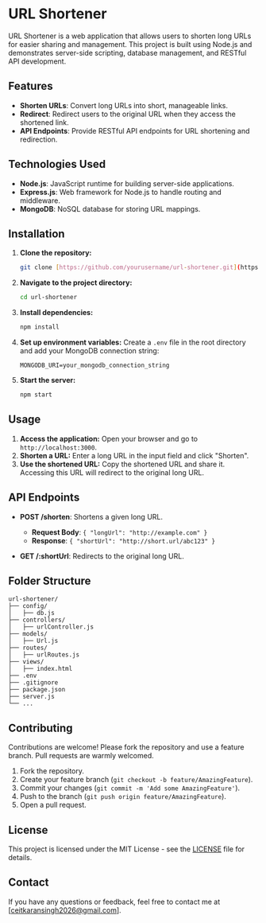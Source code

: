 # URL Shortener

URL Shortener is a web application that allows users to shorten long URLs for easier sharing and management. This project is built using Node.js and demonstrates server-side scripting, database management, and RESTful API development.

## Features

- **Shorten URLs**: Convert long URLs into short, manageable links.
- **Redirect**: Redirect users to the original URL when they access the shortened link.
- **API Endpoints**: Provide RESTful API endpoints for URL shortening and redirection.

## Technologies Used

- **Node.js**: JavaScript runtime for building server-side applications.
- **Express.js**: Web framework for Node.js to handle routing and middleware.
- **MongoDB**: NoSQL database for storing URL mappings.

## Installation

1. **Clone the repository:**
    ```bash
    git clone [https://github.com/yourusername/url-shortener.git](https://github.com/KARANSINGH34951/short-url-using-Node)
    ```
2. **Navigate to the project directory:**
    ```bash
    cd url-shortener
    ```
3. **Install dependencies:**
    ```bash
    npm install
    ```
4. **Set up environment variables:**
    Create a `.env` file in the root directory and add your MongoDB connection string:
    ```
    MONGODB_URI=your_mongodb_connection_string
    ```
5. **Start the server:**
    ```bash
    npm start
    ```

## Usage

1. **Access the application:**
    Open your browser and go to `http://localhost:3000`.
2. **Shorten a URL:**
    Enter a long URL in the input field and click "Shorten".
3. **Use the shortened URL:**
    Copy the shortened URL and share it. Accessing this URL will redirect to the original long URL.

## API Endpoints

- **POST /shorten**: Shortens a given long URL.
    - **Request Body**: `{ "longUrl": "http://example.com" }`
    - **Response**: `{ "shortUrl": "http://short.url/abc123" }`

- **GET /:shortUrl**: Redirects to the original long URL.

## Folder Structure

```
url-shortener/
├── config/
│   ├── db.js
├── controllers/
│   ├── urlController.js
├── models/
│   ├── Url.js
├── routes/
│   ├── urlRoutes.js
├── views/
│   ├── index.html
├── .env
├── .gitignore
├── package.json
├── server.js
└── ...
```

## Contributing

Contributions are welcome! Please fork the repository and use a feature branch. Pull requests are warmly welcomed.

1. Fork the repository.
2. Create your feature branch (`git checkout -b feature/AmazingFeature`).
3. Commit your changes (`git commit -m 'Add some AmazingFeature'`).
4. Push to the branch (`git push origin feature/AmazingFeature`).
5. Open a pull request.

## License

This project is licensed under the MIT License - see the [LICENSE](LICENSE) file for details.

## Contact

If you have any questions or feedback, feel free to contact me at [ceitkaransingh2026@gmail.com].

